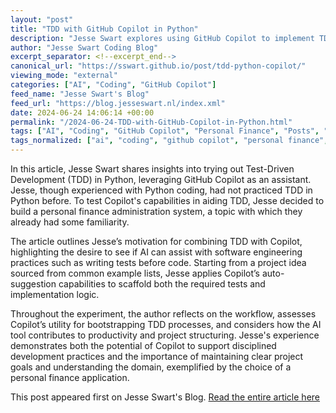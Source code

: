 ```yaml
---
layout: "post"
title: "TDD with GitHub Copilot in Python"
description: "Jesse Swart explores using GitHub Copilot to implement TDD in Python, focusing on building a personal finance administration system."
author: "Jesse Swart Coding Blog"
excerpt_separator: <!--excerpt_end-->
canonical_url: "https://sswart.github.io/post/tdd-python-copilot/"
viewing_mode: "external"
categories: ["AI", "Coding", "GitHub Copilot"]
feed_name: "Jesse Swart's Blog"
feed_url: "https://blog.jesseswart.nl/index.xml"
date: 2024-06-24 14:06:14 +00:00
permalink: "/2024-06-24-TDD-with-GitHub-Copilot-in-Python.html"
tags: ["AI", "Coding", "GitHub Copilot", "Personal Finance", "Posts", "Python", "TDD", "Testing"]
tags_normalized: ["ai", "coding", "github copilot", "personal finance", "posts", "python", "tdd", "testing"]
---
```


In this article, Jesse Swart shares insights into trying out Test-Driven Development (TDD) in Python, leveraging GitHub Copilot as an assistant. <!--excerpt_end--> Jesse, though experienced with Python coding, had not practiced TDD in Python before. To test Copilot's capabilities in aiding TDD, Jesse decided to build a personal finance administration system, a topic with which they already had some familiarity.

The article outlines Jesse’s motivation for combining TDD with Copilot, highlighting the desire to see if AI can assist with software engineering practices such as writing tests before code. Starting from a project idea sourced from common example lists, Jesse applies Copilot’s auto-suggestion capabilities to scaffold both the required tests and implementation logic.

Throughout the experiment, the author reflects on the workflow, assesses Copilot’s utility for bootstrapping TDD processes, and considers how the AI tool contributes to productivity and project structuring. Jesse's experience demonstrates both the potential of Copilot to support disciplined development practices and the importance of maintaining clear project goals and understanding the domain, exemplified by the choice of a personal finance application.

This post appeared first on Jesse Swart's Blog. [Read the entire article here](https://sswart.github.io/post/tdd-python-copilot/)

